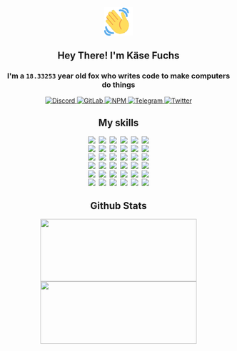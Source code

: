<div><p align=center><img src=./resources/images/wave.gif width=64px height=64px></p><h2 align=center>Hey There! I'm Käse Fuchs</h2><h3 align=center>I'm a <code>18.33253</code> year old fox who writes code to make computers do things</h3><p align=center><a href=https://discord.com/users/507526681125322772><img alt=Discord src="https://img.shields.io/badge/Discord-5865F2?logo=discord&logoColor=white&style=flat-square#340efd5a471551f53f66f6d1105ecf79"> </a><a href=https://gitlab.com/kasefuchs><img alt=GitLab src="https://img.shields.io/badge/GitLab-330F63?logo=gitlab&logoColor=white&style=flat-square#340efd5a471551f53f66f6d1105ecf79"> </a><a href=https://npmjs.com/~kasefuchs><img alt=NPM src="https://img.shields.io/badge/NPM-CB3837?logo=npm&logoColor=white&style=flat-square#340efd5a471551f53f66f6d1105ecf79"> </a><a href=https://t.me/kasefuchs><img alt=Telegram src="https://img.shields.io/badge/Telegram-2CA5E0?logo=telegram&logoColor=white&style=flat-square#340efd5a471551f53f66f6d1105ecf79"> </a><a href=https://twitter.com/kasefuchs><img alt=Twitter src="https://img.shields.io/badge/Twitter-1DA1F2?logo=twitter&logoColor=white&style=flat-square#340efd5a471551f53f66f6d1105ecf79"></a></p><h2 align=center>My skills</h2><p align=center><a href=https://aws.amazon.com/ ><picture><source srcset="https://skillicons.dev/icons?i=aws&theme=dark#340efd5a471551f53f66f6d1105ecf79" media="(prefers-color-scheme: dark)"><source srcset="https://skillicons.dev/icons?i=aws&theme=light#340efd5a471551f53f66f6d1105ecf79" media="(prefers-color-scheme: light), (prefers-color-scheme: no-preference)"><img src="https://skillicons.dev/icons?i=aws&theme=light#340efd5a471551f53f66f6d1105ecf79"></picture></a>&nbsp;&nbsp;<a href=https://en.wikipedia.org/wiki/Bash_(Unix_shell)><picture><source srcset="https://skillicons.dev/icons?i=bash&theme=dark#340efd5a471551f53f66f6d1105ecf79" media="(prefers-color-scheme: dark)"><source srcset="https://skillicons.dev/icons?i=bash&theme=light#340efd5a471551f53f66f6d1105ecf79" media="(prefers-color-scheme: light), (prefers-color-scheme: no-preference)"><img src="https://skillicons.dev/icons?i=bash&theme=light#340efd5a471551f53f66f6d1105ecf79"></picture></a>&nbsp;&nbsp;<a href=https://discord.com/developers/docs><picture><source srcset="https://skillicons.dev/icons?i=bots&theme=dark#340efd5a471551f53f66f6d1105ecf79" media="(prefers-color-scheme: dark)"><source srcset="https://skillicons.dev/icons?i=bots&theme=light#340efd5a471551f53f66f6d1105ecf79" media="(prefers-color-scheme: light), (prefers-color-scheme: no-preference)"><img src="https://skillicons.dev/icons?i=bots&theme=light#340efd5a471551f53f66f6d1105ecf79"></picture></a>&nbsp;&nbsp;<a href=https://www.cloudflare.com/ ><picture><source srcset="https://skillicons.dev/icons?i=cloudflare&theme=dark#340efd5a471551f53f66f6d1105ecf79" media="(prefers-color-scheme: dark)"><source srcset="https://skillicons.dev/icons?i=cloudflare&theme=light#340efd5a471551f53f66f6d1105ecf79" media="(prefers-color-scheme: light), (prefers-color-scheme: no-preference)"><img src="https://skillicons.dev/icons?i=cloudflare&theme=light#340efd5a471551f53f66f6d1105ecf79"></picture></a>&nbsp;&nbsp;<a href=https://en.wikipedia.org/wiki/CSS><picture><source srcset="https://skillicons.dev/icons?i=css&theme=dark#340efd5a471551f53f66f6d1105ecf79" media="(prefers-color-scheme: dark)"><source srcset="https://skillicons.dev/icons?i=css&theme=light#340efd5a471551f53f66f6d1105ecf79" media="(prefers-color-scheme: light), (prefers-color-scheme: no-preference)"><img src="https://skillicons.dev/icons?i=css&theme=light#340efd5a471551f53f66f6d1105ecf79"></picture></a>&nbsp;&nbsp;<a href=https://www.docker.com/ ><picture><source srcset="https://skillicons.dev/icons?i=docker&theme=dark#340efd5a471551f53f66f6d1105ecf79" media="(prefers-color-scheme: dark)"><source srcset="https://skillicons.dev/icons?i=docker&theme=light#340efd5a471551f53f66f6d1105ecf79" media="(prefers-color-scheme: light), (prefers-color-scheme: no-preference)"><img src="https://skillicons.dev/icons?i=docker&theme=light#340efd5a471551f53f66f6d1105ecf79"></picture></a><br><a href=https://www.electronjs.org/ ><picture><source srcset="https://skillicons.dev/icons?i=electron&theme=dark#340efd5a471551f53f66f6d1105ecf79" media="(prefers-color-scheme: dark)"><source srcset="https://skillicons.dev/icons?i=electron&theme=light#340efd5a471551f53f66f6d1105ecf79" media="(prefers-color-scheme: light), (prefers-color-scheme: no-preference)"><img src="https://skillicons.dev/icons?i=electron&theme=light#340efd5a471551f53f66f6d1105ecf79"></picture></a>&nbsp;&nbsp;<a href=https://expressjs.com/ ><picture><source srcset="https://skillicons.dev/icons?i=express&theme=dark#340efd5a471551f53f66f6d1105ecf79" media="(prefers-color-scheme: dark)"><source srcset="https://skillicons.dev/icons?i=express&theme=light#340efd5a471551f53f66f6d1105ecf79" media="(prefers-color-scheme: light), (prefers-color-scheme: no-preference)"><img src="https://skillicons.dev/icons?i=express&theme=light#340efd5a471551f53f66f6d1105ecf79"></picture></a>&nbsp;&nbsp;<a href=https://www.figma.com/ ><picture><source srcset="https://skillicons.dev/icons?i=figma&theme=dark#340efd5a471551f53f66f6d1105ecf79" media="(prefers-color-scheme: dark)"><source srcset="https://skillicons.dev/icons?i=figma&theme=light#340efd5a471551f53f66f6d1105ecf79" media="(prefers-color-scheme: light), (prefers-color-scheme: no-preference)"><img src="https://skillicons.dev/icons?i=figma&theme=light#340efd5a471551f53f66f6d1105ecf79"></picture></a>&nbsp;&nbsp;<a href=https://firebase.google.com/ ><picture><source srcset="https://skillicons.dev/icons?i=firebase&theme=dark#340efd5a471551f53f66f6d1105ecf79" media="(prefers-color-scheme: dark)"><source srcset="https://skillicons.dev/icons?i=firebase&theme=light#340efd5a471551f53f66f6d1105ecf79" media="(prefers-color-scheme: light), (prefers-color-scheme: no-preference)"><img src="https://skillicons.dev/icons?i=firebase&theme=light#340efd5a471551f53f66f6d1105ecf79"></picture></a>&nbsp;&nbsp;<a href=https://flask.palletsprojects.com/ ><picture><source srcset="https://skillicons.dev/icons?i=flask&theme=dark#340efd5a471551f53f66f6d1105ecf79" media="(prefers-color-scheme: dark)"><source srcset="https://skillicons.dev/icons?i=flask&theme=light#340efd5a471551f53f66f6d1105ecf79" media="(prefers-color-scheme: light), (prefers-color-scheme: no-preference)"><img src="https://skillicons.dev/icons?i=flask&theme=light#340efd5a471551f53f66f6d1105ecf79"></picture></a>&nbsp;&nbsp;<a href=https://cloud.google.com/ ><picture><source srcset="https://skillicons.dev/icons?i=gcp&theme=dark#340efd5a471551f53f66f6d1105ecf79" media="(prefers-color-scheme: dark)"><source srcset="https://skillicons.dev/icons?i=gcp&theme=light#340efd5a471551f53f66f6d1105ecf79" media="(prefers-color-scheme: light), (prefers-color-scheme: no-preference)"><img src="https://skillicons.dev/icons?i=gcp&theme=light#340efd5a471551f53f66f6d1105ecf79"></picture></a><br><a href=https://git-scm.com/ ><picture><source srcset="https://skillicons.dev/icons?i=git&theme=dark#340efd5a471551f53f66f6d1105ecf79" media="(prefers-color-scheme: dark)"><source srcset="https://skillicons.dev/icons?i=git&theme=light#340efd5a471551f53f66f6d1105ecf79" media="(prefers-color-scheme: light), (prefers-color-scheme: no-preference)"><img src="https://skillicons.dev/icons?i=git&theme=light#340efd5a471551f53f66f6d1105ecf79"></picture></a>&nbsp;&nbsp;<a href=https://github.com/ ><picture><source srcset="https://skillicons.dev/icons?i=github&theme=dark#340efd5a471551f53f66f6d1105ecf79" media="(prefers-color-scheme: dark)"><source srcset="https://skillicons.dev/icons?i=github&theme=light#340efd5a471551f53f66f6d1105ecf79" media="(prefers-color-scheme: light), (prefers-color-scheme: no-preference)"><img src="https://skillicons.dev/icons?i=github&theme=light#340efd5a471551f53f66f6d1105ecf79"></picture></a>&nbsp;&nbsp;<a href=https://gitlab.com/ ><picture><source srcset="https://skillicons.dev/icons?i=gitlab&theme=dark#340efd5a471551f53f66f6d1105ecf79" media="(prefers-color-scheme: dark)"><source srcset="https://skillicons.dev/icons?i=gitlab&theme=light#340efd5a471551f53f66f6d1105ecf79" media="(prefers-color-scheme: light), (prefers-color-scheme: no-preference)"><img src="https://skillicons.dev/icons?i=gitlab&theme=light#340efd5a471551f53f66f6d1105ecf79"></picture></a>&nbsp;&nbsp;<a href=https://www.heroku.com/ ><picture><source srcset="https://skillicons.dev/icons?i=heroku&theme=dark#340efd5a471551f53f66f6d1105ecf79" media="(prefers-color-scheme: dark)"><source srcset="https://skillicons.dev/icons?i=heroku&theme=light#340efd5a471551f53f66f6d1105ecf79" media="(prefers-color-scheme: light), (prefers-color-scheme: no-preference)"><img src="https://skillicons.dev/icons?i=heroku&theme=light#340efd5a471551f53f66f6d1105ecf79"></picture></a>&nbsp;&nbsp;<a href=https://en.wikipedia.org/wiki/HTML><picture><source srcset="https://skillicons.dev/icons?i=html&theme=dark#340efd5a471551f53f66f6d1105ecf79" media="(prefers-color-scheme: dark)"><source srcset="https://skillicons.dev/icons?i=html&theme=light#340efd5a471551f53f66f6d1105ecf79" media="(prefers-color-scheme: light), (prefers-color-scheme: no-preference)"><img src="https://skillicons.dev/icons?i=html&theme=light#340efd5a471551f53f66f6d1105ecf79"></picture></a>&nbsp;&nbsp;<a href=https://en.wikipedia.org/wiki/JavaScript><picture><source srcset="https://skillicons.dev/icons?i=js&theme=dark#340efd5a471551f53f66f6d1105ecf79" media="(prefers-color-scheme: dark)"><source srcset="https://skillicons.dev/icons?i=js&theme=light#340efd5a471551f53f66f6d1105ecf79" media="(prefers-color-scheme: light), (prefers-color-scheme: no-preference)"><img src="https://skillicons.dev/icons?i=js&theme=light#340efd5a471551f53f66f6d1105ecf79"></picture></a><br><a href=https://en.wikipedia.org/wiki/Linux><picture><source srcset="https://skillicons.dev/icons?i=linux&theme=dark#340efd5a471551f53f66f6d1105ecf79" media="(prefers-color-scheme: dark)"><source srcset="https://skillicons.dev/icons?i=linux&theme=light#340efd5a471551f53f66f6d1105ecf79" media="(prefers-color-scheme: light), (prefers-color-scheme: no-preference)"><img src="https://skillicons.dev/icons?i=linux&theme=light#340efd5a471551f53f66f6d1105ecf79"></picture></a>&nbsp;&nbsp;<a href=https://mui.com/ ><picture><source srcset="https://skillicons.dev/icons?i=materialui&theme=dark#340efd5a471551f53f66f6d1105ecf79" media="(prefers-color-scheme: dark)"><source srcset="https://skillicons.dev/icons?i=materialui&theme=light#340efd5a471551f53f66f6d1105ecf79" media="(prefers-color-scheme: light), (prefers-color-scheme: no-preference)"><img src="https://skillicons.dev/icons?i=materialui&theme=light#340efd5a471551f53f66f6d1105ecf79"></picture></a>&nbsp;&nbsp;<a href=https://en.wikipedia.org/wiki/Markdown><picture><source srcset="https://skillicons.dev/icons?i=md&theme=dark#340efd5a471551f53f66f6d1105ecf79" media="(prefers-color-scheme: dark)"><source srcset="https://skillicons.dev/icons?i=md&theme=light#340efd5a471551f53f66f6d1105ecf79" media="(prefers-color-scheme: light), (prefers-color-scheme: no-preference)"><img src="https://skillicons.dev/icons?i=md&theme=light#340efd5a471551f53f66f6d1105ecf79"></picture></a>&nbsp;&nbsp;<a href=https://www.mongodb.com/ ><picture><source srcset="https://skillicons.dev/icons?i=mongodb&theme=dark#340efd5a471551f53f66f6d1105ecf79" media="(prefers-color-scheme: dark)"><source srcset="https://skillicons.dev/icons?i=mongodb&theme=light#340efd5a471551f53f66f6d1105ecf79" media="(prefers-color-scheme: light), (prefers-color-scheme: no-preference)"><img src="https://skillicons.dev/icons?i=mongodb&theme=light#340efd5a471551f53f66f6d1105ecf79"></picture></a>&nbsp;&nbsp;<a href=https://www.mysql.com/ ><picture><source srcset="https://skillicons.dev/icons?i=mysql&theme=dark#340efd5a471551f53f66f6d1105ecf79" media="(prefers-color-scheme: dark)"><source srcset="https://skillicons.dev/icons?i=mysql&theme=light#340efd5a471551f53f66f6d1105ecf79" media="(prefers-color-scheme: light), (prefers-color-scheme: no-preference)"><img src="https://skillicons.dev/icons?i=mysql&theme=light#340efd5a471551f53f66f6d1105ecf79"></picture></a>&nbsp;&nbsp;<a href=https://nextjs.org/ ><picture><source srcset="https://skillicons.dev/icons?i=nextjs&theme=dark#340efd5a471551f53f66f6d1105ecf79" media="(prefers-color-scheme: dark)"><source srcset="https://skillicons.dev/icons?i=nextjs&theme=light#340efd5a471551f53f66f6d1105ecf79" media="(prefers-color-scheme: light), (prefers-color-scheme: no-preference)"><img src="https://skillicons.dev/icons?i=nextjs&theme=light#340efd5a471551f53f66f6d1105ecf79"></picture></a><br><a href=https://nodejs.org/en/ ><picture><source srcset="https://skillicons.dev/icons?i=nodejs&theme=dark#340efd5a471551f53f66f6d1105ecf79" media="(prefers-color-scheme: dark)"><source srcset="https://skillicons.dev/icons?i=nodejs&theme=light#340efd5a471551f53f66f6d1105ecf79" media="(prefers-color-scheme: light), (prefers-color-scheme: no-preference)"><img src="https://skillicons.dev/icons?i=nodejs&theme=light#340efd5a471551f53f66f6d1105ecf79"></picture></a>&nbsp;&nbsp;<a href=https://www.postgresql.org/ ><picture><source srcset="https://skillicons.dev/icons?i=postgres&theme=dark#340efd5a471551f53f66f6d1105ecf79" media="(prefers-color-scheme: dark)"><source srcset="https://skillicons.dev/icons?i=postgres&theme=light#340efd5a471551f53f66f6d1105ecf79" media="(prefers-color-scheme: light), (prefers-color-scheme: no-preference)"><img src="https://skillicons.dev/icons?i=postgres&theme=light#340efd5a471551f53f66f6d1105ecf79"></picture></a>&nbsp;&nbsp;<a href=https://learn.microsoft.com/en-us/powershell/ ><picture><source srcset="https://skillicons.dev/icons?i=powershell&theme=dark#340efd5a471551f53f66f6d1105ecf79" media="(prefers-color-scheme: dark)"><source srcset="https://skillicons.dev/icons?i=powershell&theme=light#340efd5a471551f53f66f6d1105ecf79" media="(prefers-color-scheme: light), (prefers-color-scheme: no-preference)"><img src="https://skillicons.dev/icons?i=powershell&theme=light#340efd5a471551f53f66f6d1105ecf79"></picture></a>&nbsp;&nbsp;<a href=https://www.python.org/ ><picture><source srcset="https://skillicons.dev/icons?i=py&theme=dark#340efd5a471551f53f66f6d1105ecf79" media="(prefers-color-scheme: dark)"><source srcset="https://skillicons.dev/icons?i=py&theme=light#340efd5a471551f53f66f6d1105ecf79" media="(prefers-color-scheme: light), (prefers-color-scheme: no-preference)"><img src="https://skillicons.dev/icons?i=py&theme=light#340efd5a471551f53f66f6d1105ecf79"></picture></a>&nbsp;&nbsp;<a href=https://www.raspberrypi.org/ ><picture><source srcset="https://skillicons.dev/icons?i=raspberrypi&theme=dark#340efd5a471551f53f66f6d1105ecf79" media="(prefers-color-scheme: dark)"><source srcset="https://skillicons.dev/icons?i=raspberrypi&theme=light#340efd5a471551f53f66f6d1105ecf79" media="(prefers-color-scheme: light), (prefers-color-scheme: no-preference)"><img src="https://skillicons.dev/icons?i=raspberrypi&theme=light#340efd5a471551f53f66f6d1105ecf79"></picture></a>&nbsp;&nbsp;<a href=https://reactjs.org/ ><picture><source srcset="https://skillicons.dev/icons?i=react&theme=dark#340efd5a471551f53f66f6d1105ecf79" media="(prefers-color-scheme: dark)"><source srcset="https://skillicons.dev/icons?i=react&theme=light#340efd5a471551f53f66f6d1105ecf79" media="(prefers-color-scheme: light), (prefers-color-scheme: no-preference)"><img src="https://skillicons.dev/icons?i=react&theme=light#340efd5a471551f53f66f6d1105ecf79"></picture></a><br><a href=https://redux.js.org/ ><picture><source srcset="https://skillicons.dev/icons?i=redux&theme=dark#340efd5a471551f53f66f6d1105ecf79" media="(prefers-color-scheme: dark)"><source srcset="https://skillicons.dev/icons?i=redux&theme=light#340efd5a471551f53f66f6d1105ecf79" media="(prefers-color-scheme: light), (prefers-color-scheme: no-preference)"><img src="https://skillicons.dev/icons?i=redux&theme=light#340efd5a471551f53f66f6d1105ecf79"></picture></a>&nbsp;&nbsp;<a href=https://en.wikipedia.org/wiki/Regular_expression><picture><source srcset="https://skillicons.dev/icons?i=regex&theme=dark#340efd5a471551f53f66f6d1105ecf79" media="(prefers-color-scheme: dark)"><source srcset="https://skillicons.dev/icons?i=regex&theme=light#340efd5a471551f53f66f6d1105ecf79" media="(prefers-color-scheme: light), (prefers-color-scheme: no-preference)"><img src="https://skillicons.dev/icons?i=regex&theme=light#340efd5a471551f53f66f6d1105ecf79"></picture></a>&nbsp;&nbsp;<a href=https://en.wikipedia.org/wiki/Sass_(stylesheet_language)><picture><source srcset="https://skillicons.dev/icons?i=sass&theme=dark#340efd5a471551f53f66f6d1105ecf79" media="(prefers-color-scheme: dark)"><source srcset="https://skillicons.dev/icons?i=sass&theme=light#340efd5a471551f53f66f6d1105ecf79" media="(prefers-color-scheme: light), (prefers-color-scheme: no-preference)"><img src="https://skillicons.dev/icons?i=sass&theme=light#340efd5a471551f53f66f6d1105ecf79"></picture></a>&nbsp;&nbsp;<a href=https://www.typescriptlang.org/ ><picture><source srcset="https://skillicons.dev/icons?i=ts&theme=dark#340efd5a471551f53f66f6d1105ecf79" media="(prefers-color-scheme: dark)"><source srcset="https://skillicons.dev/icons?i=ts&theme=light#340efd5a471551f53f66f6d1105ecf79" media="(prefers-color-scheme: light), (prefers-color-scheme: no-preference)"><img src="https://skillicons.dev/icons?i=ts&theme=light#340efd5a471551f53f66f6d1105ecf79"></picture></a>&nbsp;&nbsp;<a href=https://unity.com/ ><picture><source srcset="https://skillicons.dev/icons?i=unity&theme=dark#340efd5a471551f53f66f6d1105ecf79" media="(prefers-color-scheme: dark)"><source srcset="https://skillicons.dev/icons?i=unity&theme=light#340efd5a471551f53f66f6d1105ecf79" media="(prefers-color-scheme: light), (prefers-color-scheme: no-preference)"><img src="https://skillicons.dev/icons?i=unity&theme=light#340efd5a471551f53f66f6d1105ecf79"></picture></a>&nbsp;&nbsp;<a href=https://workers.cloudflare.com/ ><picture><source srcset="https://skillicons.dev/icons?i=workers&theme=dark#340efd5a471551f53f66f6d1105ecf79" media="(prefers-color-scheme: dark)"><source srcset="https://skillicons.dev/icons?i=workers&theme=light#340efd5a471551f53f66f6d1105ecf79" media="(prefers-color-scheme: light), (prefers-color-scheme: no-preference)"><img src="https://skillicons.dev/icons?i=workers&theme=light#340efd5a471551f53f66f6d1105ecf79"></picture></a><br></p><h2 align=center>Github Stats</h2><p align=center><picture><source srcset="https://github-readme-stats-kasefuchs.vercel.app/api/?count_private=true&hide_border=true&hide_rank=true&line_height=20&hide_title=true&username=Kasefuchs&theme=dark#340efd5a471551f53f66f6d1105ecf79" media="(prefers-color-scheme: dark)"><source srcset="https://github-readme-stats-kasefuchs.vercel.app/api/?count_private=true&hide_border=true&hide_rank=true&line_height=20&hide_title=true&username=Kasefuchs&theme=light#340efd5a471551f53f66f6d1105ecf79" media="(prefers-color-scheme: light), (prefers-color-scheme: no-preference)"><img align=middle width=350 height=140 src="https://github-readme-stats-kasefuchs.vercel.app/api/?count_private=true&hide_border=true&hide_rank=true&line_height=20&hide_title=true&username=Kasefuchs&theme=light#340efd5a471551f53f66f6d1105ecf79"></picture><picture><source srcset="https://github-readme-stats-kasefuchs.vercel.app/api/top-langs/?count_private=true&hide_border=true&layout=compact&username=Kasefuchs&theme=dark#340efd5a471551f53f66f6d1105ecf79" media="(prefers-color-scheme: dark)"><source srcset="https://github-readme-stats-kasefuchs.vercel.app/api/top-langs/?count_private=true&hide_border=true&layout=compact&username=Kasefuchs&theme=light#340efd5a471551f53f66f6d1105ecf79" media="(prefers-color-scheme: light), (prefers-color-scheme: no-preference)"><img align=middle width=350 height=140 src="https://github-readme-stats-kasefuchs.vercel.app/api/top-langs/?count_private=true&hide_border=true&layout=compact&username=Kasefuchs&theme=light#340efd5a471551f53f66f6d1105ecf79"></picture></p><img src="https://hit.yhype.me/github/profile?user_id=64592097#340efd5a471551f53f66f6d1105ecf79" alt=""></div>